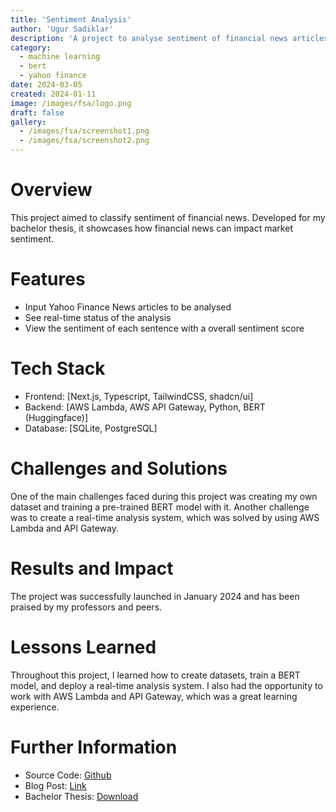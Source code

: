 ```yaml
---
title: 'Sentiment Analysis'
author: 'Ugur Sadiklar'
description: 'A project to analyse sentiment of financial news articles'
category:
  - machine learning
  - bert
  - yahoo finance
date: 2024-03-05
created: 2024-01-11
image: /images/fsa/logo.png
draft: false
gallery:
  - /images/fsa/screenshot1.png
  - /images/fsa/screenshot2.png
---
```


# Overview

This project aimed to classify sentiment of financial news. Developed for my bachelor thesis, it showcases how financial news can impact market sentiment.

# Features

- Input Yahoo Finance News articles to be analysed
- See real-time status of the analysis
- View the sentiment of each sentence with a overall sentiment score

# Tech Stack

- Frontend: [Next.js, Typescript, TailwindCSS, shadcn/ui]
- Backend: [AWS Lambda, AWS API Gateway, Python, BERT (Huggingface)]
- Database: [SQLite, PostgreSQL]

# Challenges and Solutions

One of the main challenges faced during this project was creating my own dataset and training a pre-trained BERT model with it. Another challenge was to create a real-time analysis system, which was solved by using AWS Lambda and API Gateway.

# Results and Impact

The project was successfully launched in January 2024 and has been praised by my professors and peers.

# Lessons Learned

Throughout this project, I learned how to create datasets, train a BERT model, and deploy a real-time analysis system.
I also had the opportunity to work with AWS Lambda and API Gateway, which was a great learning experience.

# Further Information

- Source Code: [Github](https://github.com/ugur-sa/financial-sentiment-analysis)
- Blog Post: [Link](https://ugursadiklar.de/posts/howicreatedafinancialdatasetandtrainedbertonit)
- Bachelor Thesis: [Download](https://drive.google.com/file/d/1dH77l-xSdNMQszY1dAyKtiSdjhFBG7-F/view?usp=drive_link)
